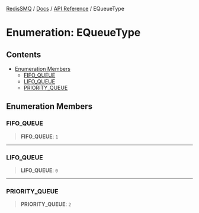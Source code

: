 [RedisSMQ](../../../README.md) / [Docs](../../README.md) / [API Reference](../README.md) / EQueueType

# Enumeration: EQueueType

## Contents

- [Enumeration Members](EQueueType.md#enumeration-members)
  - [FIFO_QUEUE](EQueueType.md#fifo_queue)
  - [LIFO_QUEUE](EQueueType.md#lifo_queue)
  - [PRIORITY_QUEUE](EQueueType.md#priority_queue)

## Enumeration Members

### FIFO_QUEUE

> **FIFO_QUEUE**: `1`

***

### LIFO_QUEUE

> **LIFO_QUEUE**: `0`

***

### PRIORITY_QUEUE

> **PRIORITY_QUEUE**: `2`

